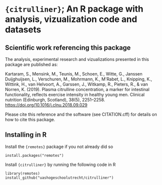 # `{citrulliner}`; An R package with analysis, vizualization code and datasets

## Scientific work referencing this package
The analysis, experimental research and vizualizations presented in this package are published as:

Kartaram, S., Mensink, M., Teunis, M., Schoen, E., Witte, G., Janssen Duijghuijsen, L., Verschuren, M., Mohrmann, K., M'Rabet, L., Knipping, K., Wittink, H., van Helvoort, A., Garssen, J., Witkamp, R., Pieters, R., & van Norren, K. (2019). Plasma citrulline concentration, a marker for intestinal functionality, reflects exercise intensity in healthy young men. Clinical nutrition (Edinburgh, Scotland), 38(5), 2251–2258. https://doi.org/10.1016/j.clnu.2018.09.029

Please cite this reference and the software (see CITATION.cff) for details on how to cite this package.

## Installing in R

Install the `{remotes}` package if you not already did so
```
install.packages("remotes")
```

Install `{citrulliner}` by running the following code in R
```
library(remotes)
install_github("uashogeschoolutrecht/citrulliner")
```
